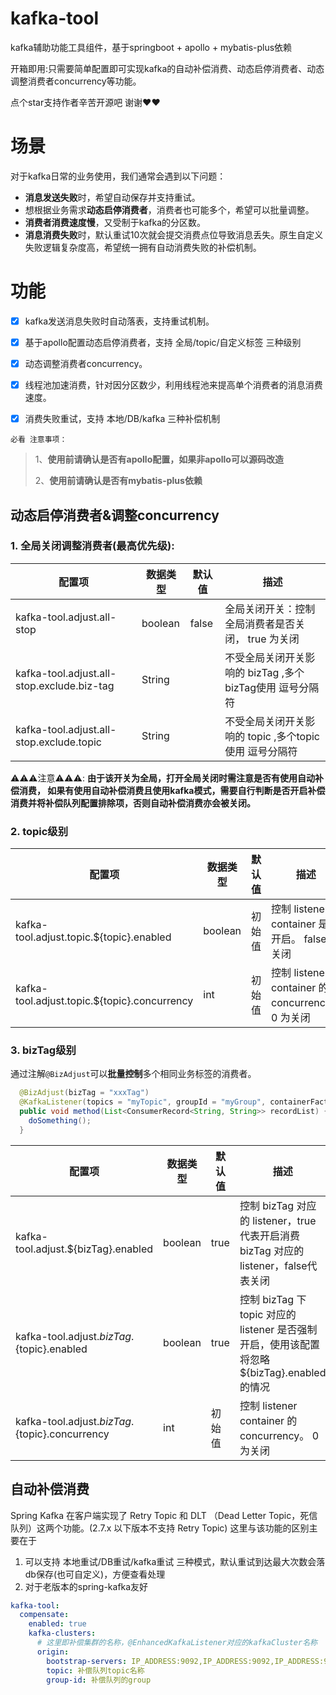 # kafka-tool

kafka辅助功能工具组件，基于springboot + apollo + mybatis-plus依赖

开箱即用:只需要简单配置即可实现kafka的自动补偿消费、动态启停消费者、动态调整消费者concurrency等功能。

点个star支持作者辛苦开源吧 谢谢❤❤ 

# 场景

对于kafka日常的业务使用，我们通常会遇到以下问题：
- **消息发送失败**时，希望自动保存并支持重试。
- 想根据业务需求**动态启停消费者**，消费者也可能多个，希望可以批量调整。
- **消费者消费速度慢**，又受制于kafka的分区数。
- **消息消费失败**时，默认重试10次就会提交消费点位导致消息丢失。原生自定义失败逻辑复杂度高，希望统一拥有自动消费失败的补偿机制。

# 功能 
- [x] kafka发送消息失败时自动落表，支持重试机制。
- [x] 基于apollo配置动态启停消费者，支持 全局/topic/自定义标签 三种级别 
- [x] 动态调整消费者concurrency。
- [x] 线程池加速消费，针对因分区数少，利用线程池来提高单个消费者的消息消费速度。
- [x] 消费失败重试，支持 本地/DB/kafka 三种补偿机制


`必看 注意事项：`

> 1、**使用前请确认是否有apollo配置，如果非apollo可以源码改造**
> 
> 2、**使用前请确认是否有mybatis-plus依赖**

## 动态启停消费者&调整concurrency
### 1. 全局关闭调整消费者(最高优先级):
| 配置项                                                 | 数据类型    | 默认值   | 描述                                   |
|-----------------------------------------------------|---------|-------|--------------------------------------|
| kafka-tool.adjust.all-stop                 | boolean | false | 全局关闭开关：控制全局消费者是否关闭， true 为关闭         |
| kafka-tool.adjust.all-stop.exclude.biz-tag | String  |       | 不受全局关闭开关影响的 bizTag ,多个bizTag使用 逗号分隔符 |
| kafka-tool.adjust.all-stop.exclude.topic   | String  |       | 不受全局关闭开关影响的 topic ,多个topic使用 逗号分隔符   |

⚠️⚠️⚠️注意⚠️⚠️⚠️:
**由于该开关为全局，打开全局关闭时需注意是否有使用自动补偿消费，
如果有使用自动补偿消费且使用kafka模式，需要自行判断是否开启补偿消费并将补偿队列配置排除项，否则自动补偿消费亦会被关闭。**

### 2. topic级别
| 配置项                                             | 数据类型    | 默认值   | 描述                                         |
|-------------------------------------------------|---------|----------|--------------------------------------------|
| kafka-tool.adjust.topic.${topic}.enabled        | boolean | 初始值   | 控制 listener container 是否开启。 false 为关闭      |
| kafka-tool.adjust.topic.${topic}.concurrency    | int     | 初始值   | 控制 listener container 的 concurrency。 0 为关闭 |


### 3. bizTag级别
通过注解`@BizAdjust`可以**批量控制**多个相同业务标签的消费者。
```java
  @BizAdjust(bizTag = "xxxTag")
  @KafkaListener(topics = "myTopic", groupId = "myGroup", containerFactory = "myFactory")
  public void method(List<ConsumerRecord<String, String>> recordList) {
    doSomething();
  }
```

| 配置项                                              | 数据类型  | 默认值    | 描述                                                                       |
|---------------------------------------------------|----------|--------|--------------------------------------------------------------------------|
| kafka-tool.adjust.${bizTag}.enabled               | boolean  | true   | 控制 bizTag 对应的 listener，true代表开启消费 bizTag 对应的 listener，false代表关闭          |
| kafka-tool.adjust.${bizTag}.${topic}.enabled      | boolean  | true   | 控制 bizTag 下 topic 对应的 listener 是否强制开启，使用该配置将忽略${bizTag}.enabled的情况 |
| kafka-tool.adjust.${bizTag}.${topic}.concurrency  | int      | 初始值  | 控制 listener container 的 concurrency。 0为关闭                                |

## 自动补偿消费

Spring Kafka 在客户端实现了 Retry Topic 和 DLT （Dead Letter Topic，死信队列）这两个功能。(2.7.x 以下版本不支持 Retry Topic)
这里与该功能的区别主要在于
1. 可以支持 本地重试/DB重试/kafka重试 三种模式，默认重试到达最大次数会落db保存(也可自定义)，方便查看处理
2. 对于老版本的spring-kafka友好

```yaml
kafka-tool:
  compensate:
    enabled: true
    kafka-clusters:
      # 这里即补偿集群的名称，@EnhancedKafkaListener对应的kafkaCluster名称
      origin:
        bootstrap-servers: IP_ADDRESS:9092,IP_ADDRESS:9092,IP_ADDRESS:9092
        topic: 补偿队列topic名称
        group-id: 补偿队列的group
```


